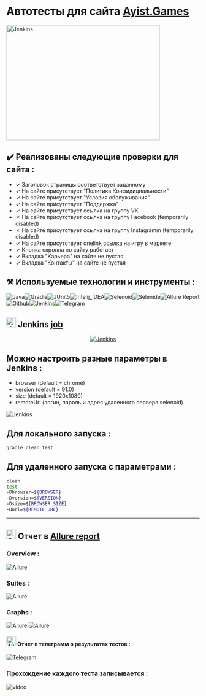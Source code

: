 # Автотесты для сайта <a target="_blank" href="https://ayist.games/mainru">Ayist.Games</a>
<img src="src/img/icons/imgonline-com-ua-Tra.png" width="400" height="300"  alt="Jenkins"/>


## ✔️ Реализованы следующие проверки для сайта :

- ✓  Заголовок страницы соответствует заданному
- ✓  На сайте присутствует "Политика Конфидициальности"
- ✓  На сайте присутствует "Условия обслуживания"
- ✓  На сайте присутствует "Поддержка"
- ✓  На сайте присутствует ссылка на группу VK
- ✗  На сайте присутствует ссылка на группу Facebook (temporarily disabled)
- ✗  На сайте присутствует ссылка на группу Instagramm (temporarily disabled)
- ✓  На сайте присутствует onelink ссылка на игру в маркете
- ✓  Кнопка скролла по сайту работает
- ✓  Вкладка "Карьера" на сайте не пустая
- ✓  Вкладка "Контакты" на сайте не пустая  


##  ⚒️  Используемые технологии и инструменты :

![Java](src/img/icons/Java.png)![Gradle](src/img/icons/Gradle.png)![JUnit5](src/img/icons/JUnit5.png)![Intelij_IDEA](src/img/icons/Intelij_IDEA.png)![Selenoid](src/img/icons/Selenoid.png)![Selenide](src/img/icons/Selenide.png)![Allure Report](src/img/icons/Allure_Report.png)![Github](src/img/icons/Github.png)![Jenkins](src/img/icons/Jenkins.png)![Telegram](src/img/icons/Telegram.png)


## <img src="src/img/icons/Jenkins.png" width="25" height="25"  alt="Jenkins"/></a> Jenkins <a target="_blank" href="https://jenkins.autotests.cloud/job/10_13_HW_first_test_Kryuchkov/"> job </a>
<p align="center">
<a href="https://jenkins.autotests.cloud/job/10_13_HW_first_test_Kryuchkov/"><img src="src/img/jenkinsMain.png" alt="Jenkins"/></a>
</p>

## Можно настроить разные параметры в Jenkins :

- browser (default = chrome)
- version (default =  91.0)
- size (default = 1920x1080)
- remoteUrl (логин, пароль и адрес удаленного сервера selenoid)

![Jenkins](src/img/param.png)


## Для локального запуска :
```bash
gradle clean test
```

## Для удаленного запуска с параметрами :
```bash
clean
test
-Dbrowser=${BROWSER}
-Dversion=${VERSION}
-Dsize=${BROWSER_SIZE}
-Durl=${REMOTE_URL}
```
___
## <img src="src/img/icons/Allure_Report.png" width="25" height="25"  alt="Allure"/></a> Отчет в <a target="_blank" href="https://jenkins.autotests.cloud/job/10_13_HW_first_test_Kryuchkov/allure/">Allure report</a>

### Overview :
![Allure](src/img/owerview.png)

### Suites : 
![Allure](src/img/suites.png)

### Graphs :
![Allure](src/img/graphs1.png)
![Allure](src/img/graphs2.png)

#### <img src="src/img/icons/Telegram.png" width="25" height="25"  alt="Allure"/></a> Отчет в телеграмм о результатах тестов :

![Telegram](src/img/telegr.png)

### Прохождение каждого теста записывается : 
![video](src/img/gif.gif)
